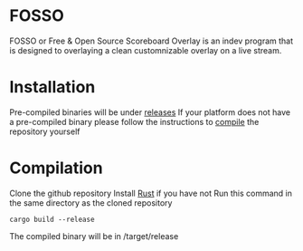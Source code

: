 # FOSSO
FOSSO or Free & Open Source Scoreboard Overlay is an indev program that is designed to overlaying a clean customnizable overlay on a live stream.

# Installation
Pre-compiled binaries will be under [releases](https://github.com/AllLiver/FOSSO/releases "releases")
If your platform does not have a pre-compiled binary please follow the instructions to [compile](https://github.com/AllLiver/FOSSO/edit/main/README.md#compilation "how to compile") the repository yourself

# Compilation 
Clone the github repository
Install [Rust](https://rustup.rs/ "rustup") if you have not 
Run this command in the same directory as the cloned repository
```
cargo build --release
```
The compiled binary will be in /target/release
